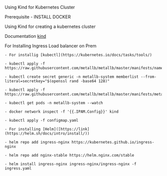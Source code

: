 Using Kind for Kubernetes Cluster

Prerequisite - INSTALL DOCKER

Using Kind for creating a kubernetes cluster

Documentation [kind](https://kind.sigs.k8s.io/docs/user/quick-start/)

For Installing Ingress Load balancer on Prem

    - For installig [kubectl](https://kubernetes.io/docs/tasks/tools/)
     
    - kubectl apply -f https://raw.githubusercontent.com/metallb/metallb/master/manifests/namespace.yaml

    - kubectl create secret generic -n metallb-system memberlist --from-literal=secretkey="$(openssl rand -base64 128)" 

    - kubectl apply -f https://raw.githubusercontent.com/metallb/metallb/master/manifests/metallb.yaml

    - kubectl get pods -n metallb-system --watch

    - docker network inspect -f '{{.IPAM.Config}}' kind

    - kubectl apply -f configmap.yaml
  
    - For installing [Helm]([https://link](https://helm.sh/docs/intro/install/))

    - helm repo add ingress-nginx https://kubernetes.github.io/ingress-nginx

    - helm repo add nginx-stable https://helm.nginx.com/stable

    - helm install ingress-nginx ingress-nginx/ingress-nginx -f ingress.yaml